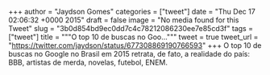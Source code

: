 
+++
author = "Jaydson Gomes"
categories = ["tweet"]
date = "Thu Dec 17 02:06:32 +0000 2015"
draft = false
image = "No media found for this Tweet"
slug = "3b0d854bd9ec0dd7c4c78212086230ee7e85cd3f"
tags = ["tweet"]
title = """O top 10 de buscas no Goo..."""
tweet = true
tweet_url = "https://twitter.com/jaydson/status/677308869190766593"
+++
O top 10 de buscas no Google no Brasil em 2015 retrata, de fato, a realidade do país: BBB, artistas de merda, novelas, futebol, ENEM.
